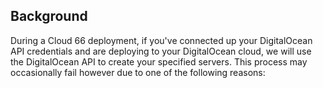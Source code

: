 


## Background
During a Cloud 66 deployment, if you've connected up your DigitalOcean API credentials and are deploying to your DigitalOcean cloud, we will use the DigitalOcean API to create your specified servers.
This process may occasionally fail however due to one of the following reasons:

